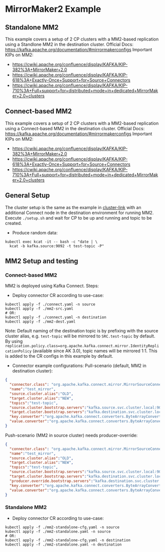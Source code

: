 # MirrorMaker2 Example

## Standalone MM2
This example covers a setup of 2 CP clusters with a MM2-based replication using a Standlone MM2 in the destination cluster.
Official Docs: https://kafka.apache.org/documentation/#mirrormakerconfigs
Important KIPs on MM2:
* https://cwiki.apache.org/confluence/display/KAFKA/KIP-382%3A+MirrorMaker+2.0
* https://cwiki.apache.org/confluence/display/KAFKA/KIP-618%3A+Exactly-Once+Support+for+Source+Connectors
* https://cwiki.apache.org/confluence/display/KAFKA/KIP-710%3A+Full+support+for+distributed+mode+in+dedicated+MirrorMaker+2.0+clusters

## Connect-based MM2
This example covers a setup of 2 CP clusters with a MM2-based replication using a Connect-based MM2 in the destination cluster.
Official Docs: https://kafka.apache.org/documentation/#mirrormakerconfigs
Important KIPs on MM2:
* https://cwiki.apache.org/confluence/display/KAFKA/KIP-382%3A+MirrorMaker+2.0
* https://cwiki.apache.org/confluence/display/KAFKA/KIP-618%3A+Exactly-Once+Support+for+Source+Connectors
* https://cwiki.apache.org/confluence/display/KAFKA/KIP-710%3A+Full+support+for+distributed+mode+in+dedicated+MirrorMaker+2.0+clusters

## General Setup
The cluster setup is the same as the example in [cluster-link](../cluster-link) with an additional Connect node in the destination environment for running MM2.
Execute `./setup.sh` and wait for CP to be up and running and topic to be created.

* Produce random data:
```shell
kubectl exec kcat -it -- bash -c "date | \
  kcat -b kafka.source:9092 -t test-topic -P"
```
## MM2 Setup and testing

### Connect-based MM2
MM2 is deployed using Kafka Connect. Steps:
* Deploy connector CR according to use-case:
```shell
kubectl apply -f ./connect.yaml -n source
kubectl apply -f ./mm2-src.yaml
# OR:
kubectl apply -f ./connect.yaml -n destination
kubectl apply -f ./mm2-dest.yaml
```
Note: Default naming of the destination topic is by prefixing with the source cluster alias, e.g. `test-topic` will be mirrored to `SRC.test-topic` by default. By using `replication.policy.class=org.apache.kafka.connect.mirror.IdentityReplicationPolicy` (available since AK 3.0), topic names will be mirrored 1:1. This is added to the CR configs in this example by default.

* Connector example configurations:
Pull-scenario (default, MM2 in destination cluster):
```json
{
  "connector.class": "org.apache.kafka.connect.mirror.MirrorSourceConnector",
  "name":"test_mirror",
  "source.cluster.alias":"OLD",
  "target.cluster.alias":"NEW",
  "topics":"test-topic",
  "source.cluster.bootstrap.servers":"kafka.source.svc.cluster.local:9092",
  "target.cluster.bootstrap.servers":"kafka.destination.svc.cluster.local:9092",
  "key.converter":"org.apache.kafka.connect.converters.ByteArrayConverter",
  "value.converter":"org.apache.kafka.connect.converters.ByteArrayConverter"
}
```

Push-scenario (MM2 in source cluster) needs producer-override:
```json
{
  "connector.class": "org.apache.kafka.connect.mirror.MirrorSourceConnector",
  "name":"test_mirror",
  "source.cluster.alias":"OLD",
  "target.cluster.alias":"NEW",
  "topics":"test-topic",
  "source.cluster.bootstrap.servers":"kafka.source.svc.cluster.local:9092",
  "target.cluster.bootstrap.servers":"kafka.destination.svc.cluster.local:9092",
  "producer.override.bootstrap.servers":"kafka.destination.svc.cluster.local:9092",
  "key.converter":"org.apache.kafka.connect.converters.ByteArrayConverter",
  "value.converter":"org.apache.kafka.connect.converters.ByteArrayConverter"
}
```

### Standalone MM2
* Deploy connector CR according to use-case:
```shell
kubectl apply -f ./mm2-standalone-cfg.yaml -n source
kubectl apply -f ./mm2-standalone.yaml -n source
# OR:
kubectl apply -f ./mm2-standalone-cfg.yaml -n destination
kubectl apply -f ./mm2-standalone.yaml -n destination
```